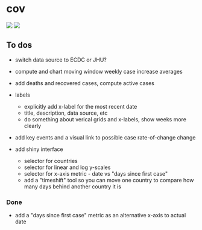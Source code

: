 # cov
![](confirmed_by_date.png)
![](confirmed_by_day.png)

## To dos

* switch data source to ECDC or JHU?
* compute and chart moving window weekly case increase averages
* add deaths and recovered cases, compute active cases
* labels

  * explicitly add x-label for the most recent date
  * title, description, data source, etc
  * do something about verical grids and x-labels, show weeks more clearly
   
* add key events and a visual link to possible case rate-of-change change
* add shiny interface

  * selector for countries
  * selector for linear and log y-scales
  * selector for x-axis metric - date vs "days since first case"
  * add a "timeshift" tool so you can move one country to compare how many days behind another country it is

 ### Done
 
 * add a "days since first case" metric as an alternative x-axis to actual date
